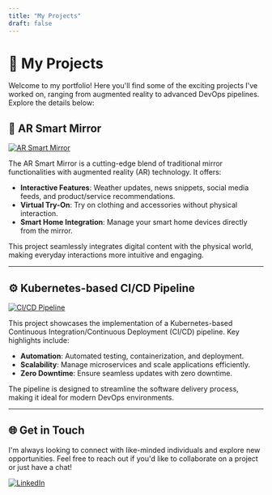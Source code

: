```yaml
---
title: "My Projects"
draft: false
---
```


# 🌟 My Projects

Welcome to my portfolio! Here you'll find some of the exciting projects I've worked on, ranging from augmented reality to advanced DevOps pipelines. Explore the details below:

## 🚀 AR Smart Mirror
[![AR Smart Mirror](https://img.shields.io/badge/GitHub-Repo-blue?style=for-the-badge&logo=github)](https://github.com/1VIP1786/)

The AR Smart Mirror is a cutting-edge blend of traditional mirror functionalities with augmented reality (AR) technology. It offers:

- **Interactive Features**: Weather updates, news snippets, social media feeds, and product/service recommendations.
- **Virtual Try-On**: Try on clothing and accessories without physical interaction.
- **Smart Home Integration**: Manage your smart home devices directly from the mirror.

This project seamlessly integrates digital content with the physical world, making everyday interactions more intuitive and engaging.

---

## ⚙️ Kubernetes-based CI/CD Pipeline
[![CI/CD Pipeline](https://img.shields.io/badge/GitHub-Repo-blue?style=for-the-badge&logo=github)](https://github.com/1VIP1786/)

This project showcases the implementation of a Kubernetes-based Continuous Integration/Continuous Deployment (CI/CD) pipeline. Key highlights include:

- **Automation**: Automated testing, containerization, and deployment.
- **Scalability**: Manage microservices and scale applications efficiently.
- **Zero Downtime**: Ensure seamless updates with zero downtime.

The pipeline is designed to streamline the software delivery process, making it ideal for modern DevOps environments.

---

## 🌐 Get in Touch

I'm always looking to connect with like-minded individuals and explore new opportunities. Feel free to reach out if you'd like to collaborate on a project or just have a chat!

[![LinkedIn](https://img.shields.io/badge/LinkedIn-Connect-blue?style=for-the-badge&logo=linkedin)](https://www.linkedin.com/in/YourLinkedInProfile)
